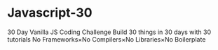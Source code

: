 # Javascript-30
30 Day Vanilla JS Coding Challenge  Build 30 things in 30 days with 30 tutorials  No Frameworks×No Compilers×No Libraries×No Boilerplate
